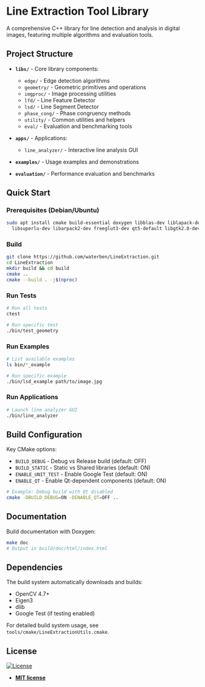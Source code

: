# Line Extraction Tool Library

A comprehensive C++ library for line detection and analysis in digital images, featuring multiple algorithms and evaluation tools.

## Project Structure

- **`libs/`** - Core library components:
  - `edge/` - Edge detection algorithms
  - `geometry/` - Geometric primitives and operations
  - `imgproc/` - Image processing utilities
  - `lfd/` - Line Feature Detector
  - `lsd/` - Line Segment Detector
  - `phase_cong/` - Phase congruency methods
  - `utility/` - Common utilities and helpers
  - `eval/` - Evaluation and benchmarking tools

- **`apps/`** - Applications:
  - `line_analyzer/` - Interactive line analysis GUI

- **`examples/`** - Usage examples and demonstrations
- **`evaluation/`** - Performance evaluation and benchmarks

## Quick Start

### Prerequisites (Debian/Ubuntu)

```bash
sudo apt install cmake build-essential doxygen libblas-dev liblapack-dev \
  libsuperlu-dev libarpack2-dev freeglut3-dev qt5-default libgtk2.0-dev libeigen3-dev
```

### Build

```bash
git clone https://github.com/waterben/LineExtraction.git
cd LineExtraction
mkdir build && cd build
cmake ..
cmake --build . -j$(nproc)
```

### Run Tests

```bash
# Run all tests
ctest

# Run specific test
./bin/test_geometry
```

### Run Examples

```bash
# List available examples
ls bin/*_example

# Run specific example
./bin/lsd_example path/to/image.jpg
```

### Run Applications

```bash
# Launch line analyzer GUI
./bin/line_analyzer
```

## Build Configuration

Key CMake options:

- `BUILD_DEBUG` - Debug vs Release build (default: OFF)
- `BUILD_STATIC` - Static vs Shared libraries (default: ON)
- `ENABLE_UNIT_TEST` - Enable Google Test (default: ON)
- `ENABLE_QT` - Enable Qt-dependent components (default: ON)

```bash
# Example: Debug build with Qt disabled
cmake -DBUILD_DEBUG=ON -DENABLE_QT=OFF ..
```

## Documentation

Build documentation with Doxygen:

```bash
make doc
# Output in build/doc/html/index.html
```

## Dependencies

The build system automatically downloads and builds:
- OpenCV 4.7+
- Eigen3
- dlib
- Google Test (if testing enabled)

For detailed build system usage, see `tools/cmake/LineExtractionUtils.cmake`.

## License

[![License](http://img.shields.io/:license-mit-blue.svg?style=flat-square)](http://badges.mit-license.org)

- **[MIT license](http://opensource.org/licenses/mit-license.php)**
